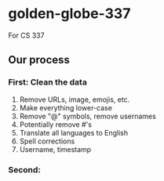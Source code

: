 # golden-globe-337
For CS 337

## Our process

### First: Clean the data

1) Remove URLs, image, emojis, etc.
2) Make everything lower-case
3) Remove "@" symbols, remove usernames
4) Potentially remove #'s
5) Translate all languages to English
6) Spell corrections
7) Username, timestamp

### Second: 